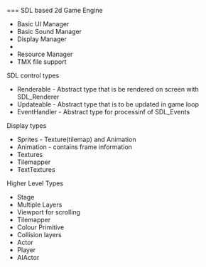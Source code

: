 === SDL based 2d Game Engine  
* Basic UI Manager
* Basic Sound Manager
* Display Manager
 * 
* Resource Manager
 * TMX file support

SDL control types
* Renderable - Abstract type that is be rendered on screen with SDL_Renderer
* Updateable - Abstract type that is to be  updated in game loop
* EventHandler - Abstract type for processinf of SDL_Events

Display types
* Sprites - Texture(tilemap) and Animation
* Animation - contains frame information
* Textures
* Tilemapper 
* TextTextures

Higher Level Types
* Stage
 * Multiple Layers
  * Viewport for scrolling
  * Tilemapper
  * Colour Primitive
  * Collision layers
* Actor 
 * Player
 * AIActor
 
